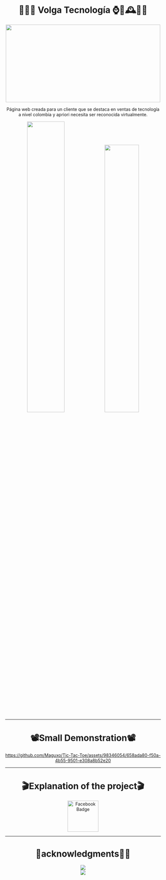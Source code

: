 <div align="center">

 <h1>📲🚀🚛 Volga Tecnología ⌚🤳🕰👩‍💻</h1>

 <img src="https://github.com/Maguxo/VolgaTecnologia/assets/98346054/d42be119-ef04-4d5f-9fcc-3b8f24edbf19" width="500" height="250">

<p>Página web creada para un cliente que se destaca en ventas de tecnología a nivel colombia y apriori necesita ser reconocida virtualmente.</p>
  <img src="https://github.com/Maguxo/VolgaTecnologia/assets/98346054/6ecf6ddf-f605-46e4-a992-5ba3723df9f6"  width=49%/>
   <img src="https://github.com/Maguxo/VolgaTecnologia/assets/98346054/0d50953f-66b7-4114-b6d8-47908f0b020e"  width=47%/>


---
<div align="center">
 <h1>📽️Small Demonstration📽️</h1>

 

https://github.com/Maguxo/Tic-Tac-Toe/assets/98346054/658ada80-f50a-4b55-9501-e308a8b52e20



</div>


---

<div align="center">
 <h1>🎬Explanation of the project🎬</h1>
<a href="https://www.facebook.com/magucho.gomez/videos/1167492287958745">
  <img src="https://img.freepik.com/fotos-premium/logotipo-facebook-neon-espacio-texto-graficos-fondo-azul_494516-176.jpg?w=360" alt="Facebook Badge" width=100/>
    <br>
   </a>
</div>
 
 ---

 <div align="center">
  <h1>🙏acknowledgments🥇🎉</h1>
  
  <div align="center">
   <img src="https://img.shields.io/badge/Java-Challenge%23-orange"> 
  </div>
  
   <img src="https://github.com/Maguxo/Tic-Tac-Toe/assets/98346054/4d1dcf45-466a-4aca-9e0c-4213803f5270" />
</div>

</div>
